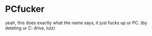 # PCfucker
yeah, this does exactly what the name says, it just fucks up ur PC. (by deleting ur C: drive, lulz)
